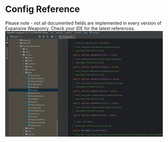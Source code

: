 # Config Reference

Please note - not all documented fields are implemented in every version of Expansive Weaponry.
Check your IDE for the latest references.
![IntelliJ Screenshot](../content/ReferenceIDE.png "IntelliJ")